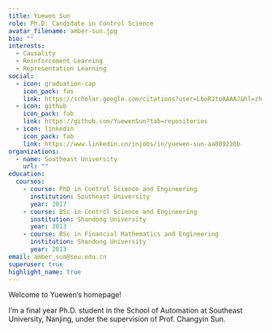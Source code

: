 ```yaml
---
title: Yuewen Sun
role: Ph.D. Candidate in Control Science
avatar_filename: amber-sun.jpg
bio: ""
interests:
  - Causality
  - Reinforcement Learning
  - Representation Learning
social:
  - icon: graduation-cap
    icon_pack: fas
    link: https://scholar.google.com/citations?user=LboR1toAAAAJ&hl=zh-CN
  - icon: github
    icon_pack: fab
    link: https://github.com/YuewenSun?tab=repositories
  - icon: linkedin
    icon_pack: fab
    link: https://www.linkedin.cn/injobs/in/yuewen-sun-aa889220b
organizations:
  - name: Southeast University
    url: ""
education:
  courses:
    - course: PhD in Control Science and Engineering
      institution: Southeast University
      year: 2017
    - course: BSc in Control Science and Engineering
      institution: Shandong University
      year: 2013
    - course: BSc in Financial Mathematics and Engineering
      institution: Shandong University
      year: 2013
email: amber_sun@seu.edu.cn
superuser: true
highlight_name: true
---
```

Welcome to Yuewen’s homepage! 

I’m a final year Ph.D. student in the School of Automation at Southeast University, Nanjing, under the supervision of Prof. Changyin Sun.